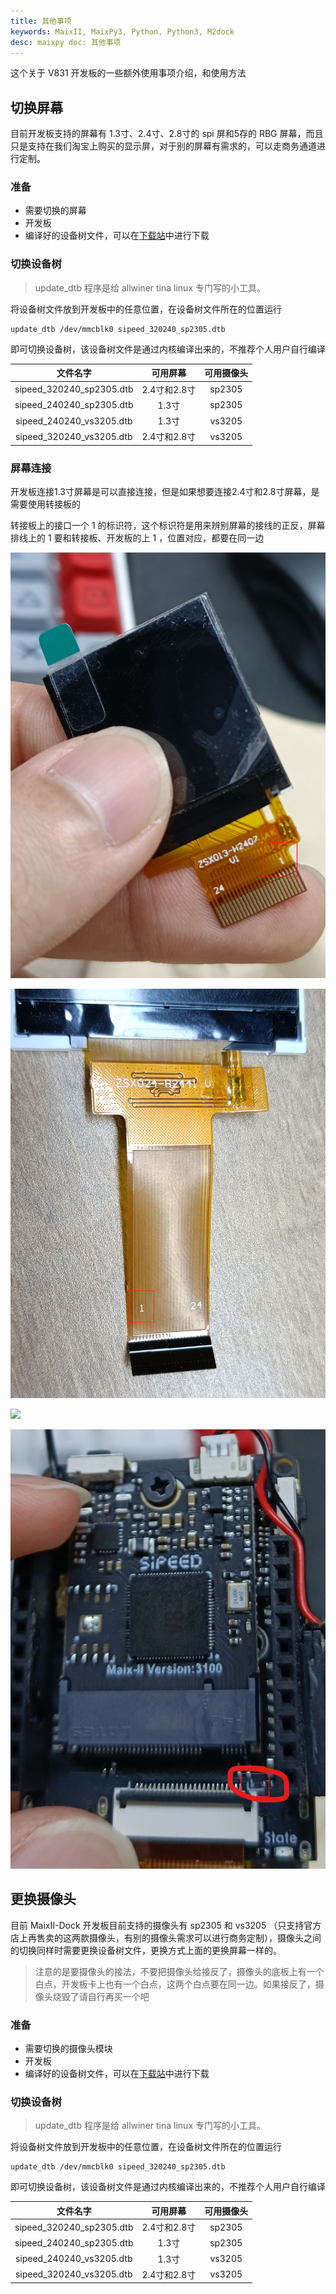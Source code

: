 ```yaml
---
title: 其他事项
keywords: MaixII, MaixPy3, Python, Python3, M2dock
desc: maixpy doc: 其他事项
---
```


这个关于 V831 开发板的一些额外使用事项介绍，和使用方法

## 切换屏幕

目前开发板支持的屏幕有 1.3寸、2.4寸、2.8寸的 spi 屏和5存的 RBG 屏幕，而且只是支持在我们淘宝上购买的显示屏，对于别的屏幕有需求的，可以走商务通道进行定制。

### 准备

- 需要切换的屏幕
- 开发板
- 编译好的设备树文件，可以在[下载站](https://dl.sipeed.com/shareURL/MaixII/MaixII-Dock/SDK/Toolchain)中进行下载

### 切换设备树

> update_dtb 程序是给 allwiner tina linux 专门写的小工具。

将设备树文件放到开发板中的任意位置，在设备树文件所在的位置运行

    update_dtb /dev/mmcblk0 sipeed_320240_sp2305.dtb

即可切换设备树，该设备树文件是通过内核编译出来的，不推荐个人用户自行编译

| 文件名字 | 可用屏幕 | 可用摄像头 |
| :----: | :----: | :---: |
| sipeed_320240_sp2305.dtb | 2.4寸和2.8寸 | sp2305 |
| sipeed_240240_sp2305.dtb | 1.3寸 |sp2305 |
| sipeed_240240_vs3205.dtb | 1.3寸 |vs3205 |
| sipeed_320240_vs3205.dtb | 2.4寸和2.8寸 |vs3205 |

### 屏幕连接

开发板连接1.3寸屏幕是可以直接连接，但是如果想要连接2.4寸和2.8寸屏幕，是需要使用转接板的

转接板上的接口一个 1 的标识符，这个标识符是用来辨别屏幕的接线的正反，屏幕排线上的 1 要和转接板、开发板的上 1 ，位置对应，都要在同一边

![](./asserts/other/1.3.png)

![](./asserts/other/2.4.jpg)

![](./asserts/other/change.jpg)

![](./asserts/other/V831.jpg)

## 更换摄像头

目前 MaixII-Dock 开发板目前支持的摄像头有 sp2305 和 vs3205 （只支持官方店上再售卖的这两款摄像头，有别的摄像头需求可以进行商务定制），摄像头之间的切换同样时需要更换设备树文件，更换方式上面的更换屏幕一样的。

> 注意的是要摄像头的接法，不要把摄像头给接反了，摄像头的底板上有一个白点，开发板卡上也有一个白点，这两个白点要在同一边。如果接反了，摄像头烧毁了请自行再买一个吧

### 准备

- 需要切换的摄像头模块
- 开发板
- 编译好的设备树文件，可以在[下载站](https://dl.sipeed.com/shareURL/MaixII/MaixII-Dock/SDK/Toolchain)中进行下载

### 切换设备树

> update_dtb 程序是给 allwiner tina linux 专门写的小工具。

将设备树文件放到开发板中的任意位置，在设备树文件所在的位置运行

    update_dtb /dev/mmcblk0 sipeed_320240_sp2305.dtb

即可切换设备树，该设备树文件是通过内核编译出来的，不推荐个人用户自行编译

| 文件名字 | 可用屏幕 | 可用摄像头 |
| :----: | :----: | :---: |
| sipeed_320240_sp2305.dtb | 2.4寸和2.8寸 | sp2305 |
| sipeed_240240_sp2305.dtb | 1.3寸 |sp2305 |
| sipeed_240240_vs3205.dtb | 1.3寸 |vs3205 |
| sipeed_320240_vs3205.dtb | 2.4寸和2.8寸 |vs3205 |